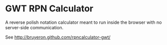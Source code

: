 GWT RPN Calculator
==================

A reverse polish notation calculator meant to run inside the browser with no server-side communication.

See http://bruyeron.github.com/rpncalculator-gwt/
